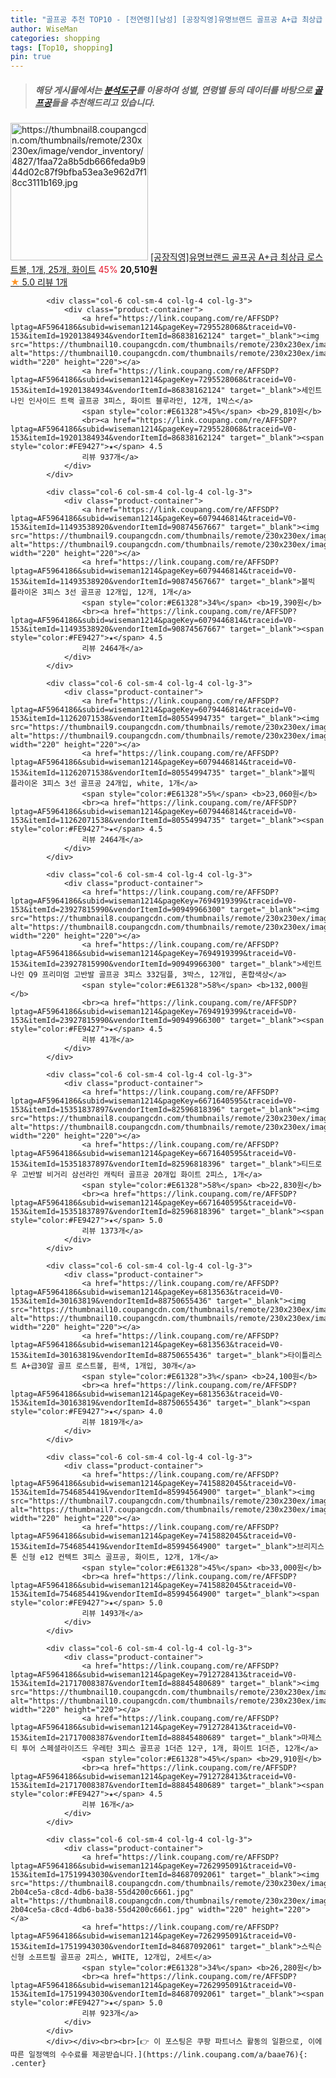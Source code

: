 ```yaml
---
title: "골프공 추천 TOP10 - [전연령][남성] [공장직영]유명브랜드 골프공 A+급 최상급 로스트볼, 1개, 25개, 화이트"
author: WiseMan
categories: shopping
tags: [Top10, shopping]
pin: true
---
```


> ##### 해당 게시물에서는 [**분석도구**](https://itemscout.io/)를 이용하여 **성별**, **연령별** 등의 데이터를 바탕으로 [**골프공**](https://link.coupang.com/a/baae76)들을 추천해드리고 있습니다.
<div class="container"><div class="row">
            <div class="col-6 col-sm-4 col-lg-4 col-lg-3">
                <div class="product-container">
                    <a href="https://link.coupang.com/re/AFFSDP?lptag=AF5964186&subid=wiseman1214&pageKey=8306461087&traceid=V0-153&itemId=23965042802&vendorItemId=91000489620" target="_blank"><img src="https://thumbnail8.coupangcdn.com/thumbnails/remote/230x230ex/image/vendor_inventory/4827/1faa72a8b5db666feda9b944d02c87f9bfba53ea3e962d7f18cc3111b169.jpg" alt="https://thumbnail8.coupangcdn.com/thumbnails/remote/230x230ex/image/vendor_inventory/4827/1faa72a8b5db666feda9b944d02c87f9bfba53ea3e962d7f18cc3111b169.jpg" width="220" height="220"></a>
                    <a href="https://link.coupang.com/re/AFFSDP?lptag=AF5964186&subid=wiseman1214&pageKey=8306461087&traceid=V0-153&itemId=23965042802&vendorItemId=91000489620" target="_blank">[공장직영]유명브랜드 골프공 A+급 최상급 로스트볼, 1개, 25개, 화이트</a>
                    <span style="color:#E61328">45%</span> <b>20,510원</b>
                    <br><a href="https://link.coupang.com/re/AFFSDP?lptag=AF5964186&subid=wiseman1214&pageKey=8306461087&traceid=V0-153&itemId=23965042802&vendorItemId=91000489620" target="_blank"><span style="color:#FE9427">★</span> 5.0
                    리뷰 1개</a>
                </div>
            </div>
            
            <div class="col-6 col-sm-4 col-lg-4 col-lg-3">
                <div class="product-container">
                    <a href="https://link.coupang.com/re/AFFSDP?lptag=AF5964186&subid=wiseman1214&pageKey=7295528068&traceid=V0-153&itemId=19201384934&vendorItemId=86838162124" target="_blank"><img src="https://thumbnail10.coupangcdn.com/thumbnails/remote/230x230ex/image/vendor_inventory/afd4/d8cf55ebe769db12ccead23ac85999264b71bdeb043456f76fa4ced0c90b.jpg" alt="https://thumbnail10.coupangcdn.com/thumbnails/remote/230x230ex/image/vendor_inventory/afd4/d8cf55ebe769db12ccead23ac85999264b71bdeb043456f76fa4ced0c90b.jpg" width="220" height="220"></a>
                    <a href="https://link.coupang.com/re/AFFSDP?lptag=AF5964186&subid=wiseman1214&pageKey=7295528068&traceid=V0-153&itemId=19201384934&vendorItemId=86838162124" target="_blank">세인트나인 인사이드 트랙 골프공 3피스, 화이트 블루라인, 12개, 1박스</a>
                    <span style="color:#E61328">45%</span> <b>29,810원</b>
                    <br><a href="https://link.coupang.com/re/AFFSDP?lptag=AF5964186&subid=wiseman1214&pageKey=7295528068&traceid=V0-153&itemId=19201384934&vendorItemId=86838162124" target="_blank"><span style="color:#FE9427">★</span> 4.5
                    리뷰 937개</a>
                </div>
            </div>
            
            <div class="col-6 col-sm-4 col-lg-4 col-lg-3">
                <div class="product-container">
                    <a href="https://link.coupang.com/re/AFFSDP?lptag=AF5964186&subid=wiseman1214&pageKey=6079446814&traceid=V0-153&itemId=11493538920&vendorItemId=90874567667" target="_blank"><img src="https://thumbnail9.coupangcdn.com/thumbnails/remote/230x230ex/image/vendor_inventory/f665/4508d182a9e088886db2a6b407f693ba80ffcc2e9fab20a22ebae51a5f83.jpg" alt="https://thumbnail9.coupangcdn.com/thumbnails/remote/230x230ex/image/vendor_inventory/f665/4508d182a9e088886db2a6b407f693ba80ffcc2e9fab20a22ebae51a5f83.jpg" width="220" height="220"></a>
                    <a href="https://link.coupang.com/re/AFFSDP?lptag=AF5964186&subid=wiseman1214&pageKey=6079446814&traceid=V0-153&itemId=11493538920&vendorItemId=90874567667" target="_blank">볼빅 플라이온 3피스 3선 골프공 12개입, 12개, 1개</a>
                    <span style="color:#E61328">34%</span> <b>19,390원</b>
                    <br><a href="https://link.coupang.com/re/AFFSDP?lptag=AF5964186&subid=wiseman1214&pageKey=6079446814&traceid=V0-153&itemId=11493538920&vendorItemId=90874567667" target="_blank"><span style="color:#FE9427">★</span> 4.5
                    리뷰 2464개</a>
                </div>
            </div>
            
            <div class="col-6 col-sm-4 col-lg-4 col-lg-3">
                <div class="product-container">
                    <a href="https://link.coupang.com/re/AFFSDP?lptag=AF5964186&subid=wiseman1214&pageKey=6079446814&traceid=V0-153&itemId=11262071538&vendorItemId=80554994735" target="_blank"><img src="https://thumbnail9.coupangcdn.com/thumbnails/remote/230x230ex/image/vendor_inventory/7d05/78b3ab8ad6b4820c160547679d4e63ed48f830324636bc7bef39acbb6b81.jpg" alt="https://thumbnail9.coupangcdn.com/thumbnails/remote/230x230ex/image/vendor_inventory/7d05/78b3ab8ad6b4820c160547679d4e63ed48f830324636bc7bef39acbb6b81.jpg" width="220" height="220"></a>
                    <a href="https://link.coupang.com/re/AFFSDP?lptag=AF5964186&subid=wiseman1214&pageKey=6079446814&traceid=V0-153&itemId=11262071538&vendorItemId=80554994735" target="_blank">볼빅 플라이온 3피스 3선 골프공 24개입, white, 1개</a>
                    <span style="color:#E61328">5%</span> <b>23,060원</b>
                    <br><a href="https://link.coupang.com/re/AFFSDP?lptag=AF5964186&subid=wiseman1214&pageKey=6079446814&traceid=V0-153&itemId=11262071538&vendorItemId=80554994735" target="_blank"><span style="color:#FE9427">★</span> 4.5
                    리뷰 2464개</a>
                </div>
            </div>
            
            <div class="col-6 col-sm-4 col-lg-4 col-lg-3">
                <div class="product-container">
                    <a href="https://link.coupang.com/re/AFFSDP?lptag=AF5964186&subid=wiseman1214&pageKey=7694919399&traceid=V0-153&itemId=23927815990&vendorItemId=90949966300" target="_blank"><img src="https://thumbnail8.coupangcdn.com/thumbnails/remote/230x230ex/image/vendor_inventory/3767/7bc96d5c9bf9cc444125f2e0266408a8770f36d1ae5ba9b4c49898401fec.jpg" alt="https://thumbnail8.coupangcdn.com/thumbnails/remote/230x230ex/image/vendor_inventory/3767/7bc96d5c9bf9cc444125f2e0266408a8770f36d1ae5ba9b4c49898401fec.jpg" width="220" height="220"></a>
                    <a href="https://link.coupang.com/re/AFFSDP?lptag=AF5964186&subid=wiseman1214&pageKey=7694919399&traceid=V0-153&itemId=23927815990&vendorItemId=90949966300" target="_blank">세인트나인 Q9 프리미엄 고반발 골프공 3피스 332딤플, 3박스, 12개입, 혼합색상</a>
                    <span style="color:#E61328">58%</span> <b>132,000원</b>
                    <br><a href="https://link.coupang.com/re/AFFSDP?lptag=AF5964186&subid=wiseman1214&pageKey=7694919399&traceid=V0-153&itemId=23927815990&vendorItemId=90949966300" target="_blank"><span style="color:#FE9427">★</span> 4.5
                    리뷰 41개</a>
                </div>
            </div>
            
            <div class="col-6 col-sm-4 col-lg-4 col-lg-3">
                <div class="product-container">
                    <a href="https://link.coupang.com/re/AFFSDP?lptag=AF5964186&subid=wiseman1214&pageKey=6671640595&traceid=V0-153&itemId=15351837897&vendorItemId=82596818396" target="_blank"><img src="https://thumbnail8.coupangcdn.com/thumbnails/remote/230x230ex/image/vendor_inventory/cbfd/0120c2912581da3c7de7495d63856fddafc4630a744067ea78e47d84ad3c.jpg" alt="https://thumbnail8.coupangcdn.com/thumbnails/remote/230x230ex/image/vendor_inventory/cbfd/0120c2912581da3c7de7495d63856fddafc4630a744067ea78e47d84ad3c.jpg" width="220" height="220"></a>
                    <a href="https://link.coupang.com/re/AFFSDP?lptag=AF5964186&subid=wiseman1214&pageKey=6671640595&traceid=V0-153&itemId=15351837897&vendorItemId=82596818396" target="_blank">티드로우 고반발 비거리 삼선라인 캐릭터 골프공 20개입 화이트 2피스, 1개</a>
                    <span style="color:#E61328">58%</span> <b>22,830원</b>
                    <br><a href="https://link.coupang.com/re/AFFSDP?lptag=AF5964186&subid=wiseman1214&pageKey=6671640595&traceid=V0-153&itemId=15351837897&vendorItemId=82596818396" target="_blank"><span style="color:#FE9427">★</span> 5.0
                    리뷰 1373개</a>
                </div>
            </div>
            
            <div class="col-6 col-sm-4 col-lg-4 col-lg-3">
                <div class="product-container">
                    <a href="https://link.coupang.com/re/AFFSDP?lptag=AF5964186&subid=wiseman1214&pageKey=6813563&traceid=V0-153&itemId=30163819&vendorItemId=88750655436" target="_blank"><img src="https://thumbnail10.coupangcdn.com/thumbnails/remote/230x230ex/image/vendor_inventory/6296/e4f2a653570be701ddc461d138252f3132c0665bbdfb7a5ae7ee260a03cd.jpg" alt="https://thumbnail10.coupangcdn.com/thumbnails/remote/230x230ex/image/vendor_inventory/6296/e4f2a653570be701ddc461d138252f3132c0665bbdfb7a5ae7ee260a03cd.jpg" width="220" height="220"></a>
                    <a href="https://link.coupang.com/re/AFFSDP?lptag=AF5964186&subid=wiseman1214&pageKey=6813563&traceid=V0-153&itemId=30163819&vendorItemId=88750655436" target="_blank">타이틀리스트 A+급30알 골프 로스트볼, 흰색, 1개입, 30개</a>
                    <span style="color:#E61328">3%</span> <b>24,100원</b>
                    <br><a href="https://link.coupang.com/re/AFFSDP?lptag=AF5964186&subid=wiseman1214&pageKey=6813563&traceid=V0-153&itemId=30163819&vendorItemId=88750655436" target="_blank"><span style="color:#FE9427">★</span> 4.0
                    리뷰 1819개</a>
                </div>
            </div>
            
            <div class="col-6 col-sm-4 col-lg-4 col-lg-3">
                <div class="product-container">
                    <a href="https://link.coupang.com/re/AFFSDP?lptag=AF5964186&subid=wiseman1214&pageKey=7415882045&traceid=V0-153&itemId=7546854419&vendorItemId=85994564900" target="_blank"><img src="https://thumbnail7.coupangcdn.com/thumbnails/remote/230x230ex/image/vendor_inventory/bef1/395b4cdb5e251fa268f8a8901d489f605713ba2bca0a7ae50bd533dea888.jpg" alt="https://thumbnail7.coupangcdn.com/thumbnails/remote/230x230ex/image/vendor_inventory/bef1/395b4cdb5e251fa268f8a8901d489f605713ba2bca0a7ae50bd533dea888.jpg" width="220" height="220"></a>
                    <a href="https://link.coupang.com/re/AFFSDP?lptag=AF5964186&subid=wiseman1214&pageKey=7415882045&traceid=V0-153&itemId=7546854419&vendorItemId=85994564900" target="_blank">브리지스톤 신형 e12 컨텍트 3피스 골프공, 화이트, 12개, 1개</a>
                    <span style="color:#E61328">45%</span> <b>33,000원</b>
                    <br><a href="https://link.coupang.com/re/AFFSDP?lptag=AF5964186&subid=wiseman1214&pageKey=7415882045&traceid=V0-153&itemId=7546854419&vendorItemId=85994564900" target="_blank"><span style="color:#FE9427">★</span> 5.0
                    리뷰 1493개</a>
                </div>
            </div>
            
            <div class="col-6 col-sm-4 col-lg-4 col-lg-3">
                <div class="product-container">
                    <a href="https://link.coupang.com/re/AFFSDP?lptag=AF5964186&subid=wiseman1214&pageKey=7912728413&traceid=V0-153&itemId=21717008387&vendorItemId=88845480689" target="_blank"><img src="https://thumbnail10.coupangcdn.com/thumbnails/remote/230x230ex/image/vendor_inventory/95ea/88c33ae6d07121b806e29f7c800de852e4e72a05b7c1c7230d0e51dd1636.jpg" alt="https://thumbnail10.coupangcdn.com/thumbnails/remote/230x230ex/image/vendor_inventory/95ea/88c33ae6d07121b806e29f7c800de852e4e72a05b7c1c7230d0e51dd1636.jpg" width="220" height="220"></a>
                    <a href="https://link.coupang.com/re/AFFSDP?lptag=AF5964186&subid=wiseman1214&pageKey=7912728413&traceid=V0-153&itemId=21717008387&vendorItemId=88845480689" target="_blank">마제스티 투어 스페셜라이즈드 우레탄 3피스 골프공 1더즌 12구, 1개, 화이트 1더즌, 12개</a>
                    <span style="color:#E61328">45%</span> <b>29,910원</b>
                    <br><a href="https://link.coupang.com/re/AFFSDP?lptag=AF5964186&subid=wiseman1214&pageKey=7912728413&traceid=V0-153&itemId=21717008387&vendorItemId=88845480689" target="_blank"><span style="color:#FE9427">★</span> 4.5
                    리뷰 16개</a>
                </div>
            </div>
            
            <div class="col-6 col-sm-4 col-lg-4 col-lg-3">
                <div class="product-container">
                    <a href="https://link.coupang.com/re/AFFSDP?lptag=AF5964186&subid=wiseman1214&pageKey=7262995091&traceid=V0-153&itemId=17519943030&vendorItemId=84687092061" target="_blank"><img src="https://thumbnail8.coupangcdn.com/thumbnails/remote/230x230ex/image/retail/images/8594179620360084-2b04ce5a-c8cd-4db6-ba38-55d4200c6661.jpg" alt="https://thumbnail8.coupangcdn.com/thumbnails/remote/230x230ex/image/retail/images/8594179620360084-2b04ce5a-c8cd-4db6-ba38-55d4200c6661.jpg" width="220" height="220"></a>
                    <a href="https://link.coupang.com/re/AFFSDP?lptag=AF5964186&subid=wiseman1214&pageKey=7262995091&traceid=V0-153&itemId=17519943030&vendorItemId=84687092061" target="_blank">스릭슨 신형 소프트필 골프공 2피스, WHITE, 12개입, 2세트</a>
                    <span style="color:#E61328">34%</span> <b>26,280원</b>
                    <br><a href="https://link.coupang.com/re/AFFSDP?lptag=AF5964186&subid=wiseman1214&pageKey=7262995091&traceid=V0-153&itemId=17519943030&vendorItemId=84687092061" target="_blank"><span style="color:#FE9427">★</span> 5.0
                    리뷰 923개</a>
                </div>
            </div>
            </div></div><br><br>[👉 이 포스팅은 쿠팡 파트너스 활동의 일환으로, 이에 따른 일정액의 수수료를 제공받습니다.](https://link.coupang.com/a/baae76){: .center}